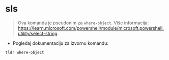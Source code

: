 # sls

> Ova komanda je pseudonim za `where-object`.
> Više informacija: <https://learn.microsoft.com/powershell/module/microsoft.powershell.utility/select-string>.

- Pogledaj dokumentaciju za izvornu komandu:

`tldr where-object`
